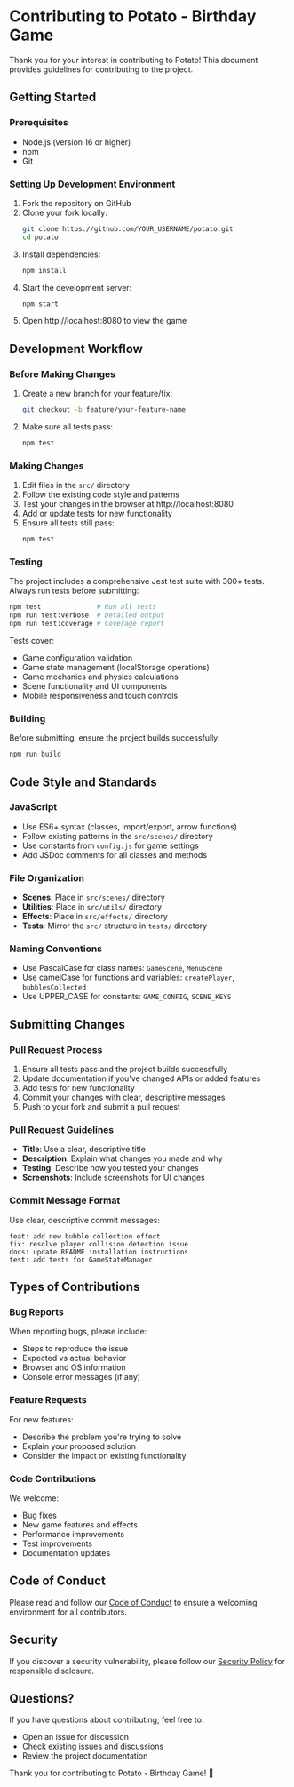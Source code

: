 # Contributing to Potato - Birthday Game

Thank you for your interest in contributing to Potato! This document provides guidelines for contributing to the project.

## Getting Started

### Prerequisites
- Node.js (version 16 or higher)
- npm
- Git

### Setting Up Development Environment

1. Fork the repository on GitHub
2. Clone your fork locally:
   ```bash
   git clone https://github.com/YOUR_USERNAME/potato.git
   cd potato
   ```
3. Install dependencies:
   ```bash
   npm install
   ```
4. Start the development server:
   ```bash
   npm start
   ```
5. Open http://localhost:8080 to view the game

## Development Workflow

### Before Making Changes
1. Create a new branch for your feature/fix:
   ```bash
   git checkout -b feature/your-feature-name
   ```
2. Make sure all tests pass:
   ```bash
   npm test
   ```

### Making Changes
1. Edit files in the `src/` directory
2. Follow the existing code style and patterns
3. Test your changes in the browser at http://localhost:8080
4. Add or update tests for new functionality
5. Ensure all tests still pass:
   ```bash
   npm test
   ```

### Testing
The project includes a comprehensive Jest test suite with 300+ tests. Always run tests before submitting:

```bash
npm test              # Run all tests
npm run test:verbose  # Detailed output
npm run test:coverage # Coverage report
```

Tests cover:
- Game configuration validation
- Game state management (localStorage operations)
- Game mechanics and physics calculations
- Scene functionality and UI components
- Mobile responsiveness and touch controls

### Building
Before submitting, ensure the project builds successfully:
```bash
npm run build
```

## Code Style and Standards

### JavaScript
- Use ES6+ syntax (classes, import/export, arrow functions)
- Follow existing patterns in the `src/scenes/` directory
- Use constants from `config.js` for game settings
- Add JSDoc comments for all classes and methods

### File Organization
- **Scenes**: Place in `src/scenes/` directory
- **Utilities**: Place in `src/utils/` directory
- **Effects**: Place in `src/effects/` directory
- **Tests**: Mirror the `src/` structure in `tests/` directory

### Naming Conventions
- Use PascalCase for class names: `GameScene`, `MenuScene`
- Use camelCase for functions and variables: `createPlayer`, `bubblesCollected`
- Use UPPER_CASE for constants: `GAME_CONFIG`, `SCENE_KEYS`

## Submitting Changes

### Pull Request Process
1. Ensure all tests pass and the project builds successfully
2. Update documentation if you've changed APIs or added features
3. Add tests for new functionality
4. Commit your changes with clear, descriptive messages
5. Push to your fork and submit a pull request

### Pull Request Guidelines
- **Title**: Use a clear, descriptive title
- **Description**: Explain what changes you made and why
- **Testing**: Describe how you tested your changes
- **Screenshots**: Include screenshots for UI changes

### Commit Message Format
Use clear, descriptive commit messages:
```
feat: add new bubble collection effect
fix: resolve player collision detection issue
docs: update README installation instructions
test: add tests for GameStateManager
```

## Types of Contributions

### Bug Reports
When reporting bugs, please include:
- Steps to reproduce the issue
- Expected vs actual behavior
- Browser and OS information
- Console error messages (if any)

### Feature Requests
For new features:
- Describe the problem you're trying to solve
- Explain your proposed solution
- Consider the impact on existing functionality

### Code Contributions
We welcome:
- Bug fixes
- New game features and effects
- Performance improvements
- Test improvements
- Documentation updates

## Code of Conduct

Please read and follow our [Code of Conduct](CODE_OF_CONDUCT.md) to ensure a welcoming environment for all contributors.

## Security

If you discover a security vulnerability, please follow our [Security Policy](SECURITY.md) for responsible disclosure.

## Questions?

If you have questions about contributing, feel free to:
- Open an issue for discussion
- Check existing issues and discussions
- Review the project documentation

Thank you for contributing to Potato - Birthday Game! 🎉
